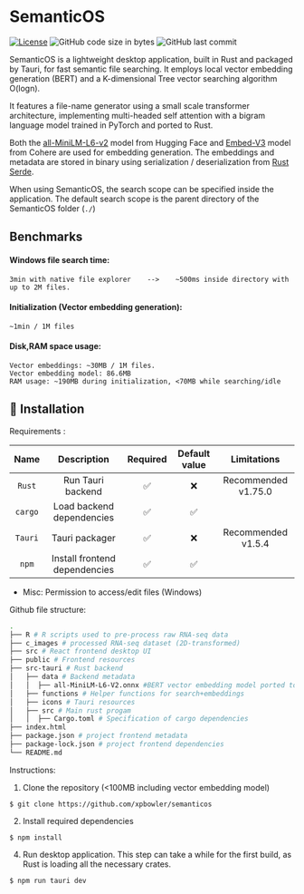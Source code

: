 # SemanticOS

[![License](https://img.shields.io/badge/license-MIT-green)](LICENSE.md)
![GitHub code size in bytes](https://img.shields.io/github/languages/code-size/xpbowler/semanticOS.svg)
![GitHub last commit](https://img.shields.io/github/last-commit/xpbowler/semanticOS)

SemanticOS is a lightweight desktop application, built in Rust and packaged by Tauri, for fast semantic file searching. It employs local vector embedding generation (BERT) and a K-dimensional Tree vector searching algorithm O(logn).

It features a file-name generator using a small scale transformer architecture, implementing multi-headed self attention with a bigram language model trained in PyTorch and ported to Rust.

Both the [all-MiniLM-L6-v2](https://huggingface.co/sentence-transformers/all-MiniLM-L6-v2) model from Hugging Face and [Embed-V3](https://txt.cohere.com/introducing-embed-v3/) model from Cohere are used for embedding generation. The embeddings and metadata are stored in binary using serialization / deserialization from [Rust Serde](https://serde.rs/). 

When using SemanticOS, the search scope can be specified inside the application. The default search scope is the parent directory of the SemanticOS folder (```./```)

## Benchmarks 

#### Windows file search time:
```
3min with native file explorer    -->    ~500ms inside directory with up to 2M files.
```

#### Initialization (Vector embedding generation):
```
~1min / 1M files
```

#### Disk,RAM space usage:
```
Vector embeddings: ~30MB / 1M files. 
Vector embedding model: 86.6MB
RAM usage: ~190MB during initialization, <70MB while searching/idle
```

## 🔨 Installation

Requirements :

|        Name         |               Description               | Required | Default value |                   Limitations                    |
|:-------------------:|:---------------------------------------:|:--------:|:-------------:|:------------------------------------------------:|
|`Rust`   |   Run Tauri backend  |    ✅     |       ❌       |  Recommended v1.75.0  |
|  `cargo`  | Load backend dependencies  |    ✅     |       ✅       |                          |
|   `Tauri`   |        Tauri packager        |    ✅     |       ❌       |              Recommended v1.5.4            |
|  `npm`  | Install frontend dependencies  |    ✅     |       ✅       |                          |

* Misc: Permission to access/edit files (Windows)
  
Github file structure:

```bash
.
├── R # R scripts used to pre-process raw RNA-seq data
├── c_images # processed RNA-seq dataset (2D-transformed)
├── src # React frontend desktop UI
├── public # Frontend resources
├── src-tauri # Rust backend
│   ├── data # Backend metadata
│   │  ├── all-MiniLM-L6-V2.onnx #BERT vector embedding model ported to Rust
│   ├── functions # Helper functions for search+embeddings
│   ├── icons # Tauri resources
│   ├── src # Main rust progam
│   │  ├── Cargo.toml # Specification of cargo dependencies
├── index.html 
├── package.json # project frontend metadata
├── package-lock.json # project frontend dependencies
└── README.md 

```

Instructions:

1. Clone the repository (<100MB including vector embedding model)
```
$ git clone https://github.com/xpbowler/semanticos
```
2. Install required dependencies
```
$ npm install
```
4. Run desktop application. This step can take a while for the first build, as Rust is loading all the necessary crates.
```
$ npm run tauri dev
```
